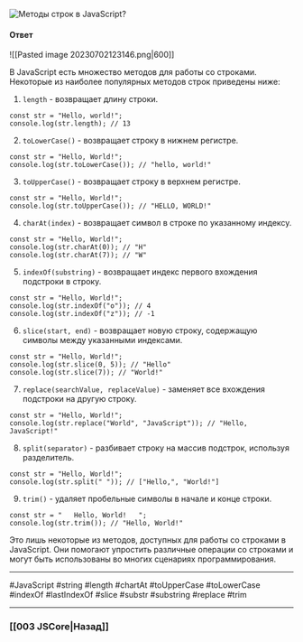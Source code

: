 ![Методы строк в JavaScript?](https://youtu.be/CjdCxxqObaM?t=415)

#### Ответ

![[Pasted image 20230702123146.png|600]]

В JavaScript есть множество методов для работы со строками. Некоторые из наиболее популярных методов строк приведены ниже:

1. `length` - возвращает длину строки.

```
const str = "Hello, world!";
console.log(str.length); // 13
```

2. `toLowerCase()` - возвращает строку в нижнем регистре.

```
const str = "Hello, World!";
console.log(str.toLowerCase()); // "hello, world!"
```

3. `toUpperCase()` - возвращает строку в верхнем регистре.

```
const str = "Hello, World!";
console.log(str.toUpperCase()); // "HELLO, WORLD!"
```

4. `charAt(index)` - возвращает символ в строке по указанному индексу.

```
const str = "Hello, World!";
console.log(str.charAt(0)); // "H"
console.log(str.charAt(7)); // "W"
```

5. `indexOf(substring)` - возвращает индекс первого вхождения подстроки в строку.

```
const str = "Hello, World!";
console.log(str.indexOf("o")); // 4
console.log(str.indexOf("z")); // -1
```

6. `slice(start, end)` - возвращает новую строку, содержащую символы между указанными индексами.

```
const str = "Hello, World!";
console.log(str.slice(0, 5)); // "Hello"
console.log(str.slice(7)); // "World!"
```

7. `replace(searchValue, replaceValue)` - заменяет все вхождения подстроки на другую строку.

```
const str = "Hello, World!";
console.log(str.replace("World", "JavaScript")); // "Hello, JavaScript!"
```

8. `split(separator)` - разбивает строку на массив подстрок, используя разделитель.

```
const str = "Hello, World!";
console.log(str.split(" ")); // ["Hello,", "World!"]
```

9. `trim()` - удаляет пробельные символы в начале и конце строки.

```
const str = "   Hello, World!   ";
console.log(str.trim()); // "Hello, World!"
```

Это лишь некоторые из методов, доступных для работы со строками в JavaScript. Они помогают упростить различные операции со строками и могут быть использованы во многих сценариях программирования.

___
#JavaScript #string #length #chartAt #toUpperCase #toLowerCase #indexOf #lastIndexOf #slice #substr #substring #replace #trim

___

### [[003 JSCore|Назад]]
